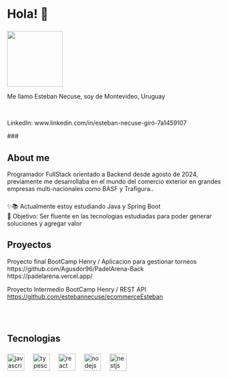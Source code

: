 <h1 align="left">Hola!  👋</h1>

###
<img src="https://res.cloudinary.com/dvammbscm/image/upload/v1723834378/Foto_Personal_kadh8z.jpg" height="130" width="130">

<p align="left">Me llamo Esteban Necuse, soy de Montevideo, Uruguay</p>

</br>
<p>LinkedIn: www.linkedin.com/in/esteban-necuse-giró-7a1459107</p>
###

<h2 align="left">About me</h2>

<p>Programador FullStack orientado a Backend desde agosto de 2024, previamente me desarrollaba en el mundo del comercio exterior en grandes empresas multi-nacionales como BASF y Trafigura..</p>

###

<p align="left">✨📚 Actualmente estoy estudiando Java y Spring Boot <br>🎯 Objetivo: Ser fluente en las tecnologias estudiadas para poder generar soluciones y agregar valor</p>

<h2 align="left">Proyectos</h2>

<p>
  Proyecto final BootCamp Henry / Aplicacion para gestionar torneos 
  https://github.com/Agusdor96/PadelArena-Back
  https://padelarena.vercel.app/

  Proyecto Intermedio BootCamp Henry / REST API
  https://github.com/estebannecuse/ecommerceEsteban
</p>

</br>

</br>

###

<h2 align="left">Tecnologias</h2>

###

<div align="left">
  <img src="https://cdn.jsdelivr.net/gh/devicons/devicon/icons/javascript/javascript-original.svg" height="40" alt="javascript logo"  />
  <img width="12" />
  <img src="https://cdn.jsdelivr.net/gh/devicons/devicon/icons/typescript/typescript-original.svg" height="40" alt="typescript logo"  />
  <img width="12" />
  <img src="https://cdn.jsdelivr.net/gh/devicons/devicon/icons/react/react-original.svg" height="40" alt="react logo"  />
  <img width="12" />
  <img src="https://cdn.jsdelivr.net/gh/devicons/devicon/icons/nodejs/nodejs-original.svg" height="40" alt="nodejs logo"  />
  <img width="12" />
  <img src="https://res.cloudinary.com/dvammbscm/image/upload/v1723835060/nestJs_x8clzs.png" height="40" alt="nestjs logo"  />
  <img width="12" />
</div>

###

